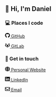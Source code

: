 <h2>👋 Hi, I'm Daniel</h2>

<h3>💻 Places I code</h3>
<p><a title="GitHub" href="https://github.com/TheOrangePuff"><img src="images/socials/github.svg" alt="GitHub icon" width="16" height="16"> GitHub</a></p>
<p><a title="GitLab" href="https://gitlab.com/TheOrangePuff"><img src="images/socials/gitlab.svg" alt="GitLab icon" width="16" height="16"> GitLab</a></p>

<h3>💬 Get in touch</h3>
<p><a title="Website" href="https://danielvdp.com"><img src="images/socials/globe.svg" alt="Globe icon" width="16" height="16"> Personal Website</a></p>
<p><a title="LinkedIn" href="https://www.linkedin.com/in/daniel-van-der-ploeg/"><img src="images/socials/linkedin.svg" alt="LinkedIn icon" width="16" height="16"> LinkedIn</a></p>
<p><a title="Email me" href="mailto:danielvdp56@gmail.com"><img src="images/socials/envelope.svg" alt="Envelope icon" width="16" height="16"> Email</a></p>

<!--
One day I'll fix this svg generator...

<h3>🐉 Roll initative!</h3>
<img width="512" height="512" src="http://d20.danielvdp.com/d20.svg" />
-->
